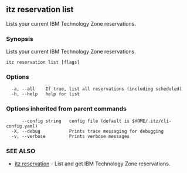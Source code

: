 ## itz reservation list

Lists your current IBM Technology Zone reservations.

### Synopsis

Lists your current IBM Technology Zone reservations.

```
itz reservation list [flags]
```

### Options

```
  -a, --all    If true, list all reservations (including scheduled)
  -h, --help   help for list
```

### Options inherited from parent commands

```
      --config string   config file (default is $HOME/.itz/cli-config.yaml)
  -X, --debug           Prints trace messaging for debugging
  -v, --verbose         Prints verbose messages
```

### SEE ALSO

* [itz reservation](itz_reservation.md)	 - List and get IBM Technology Zone reservations.

